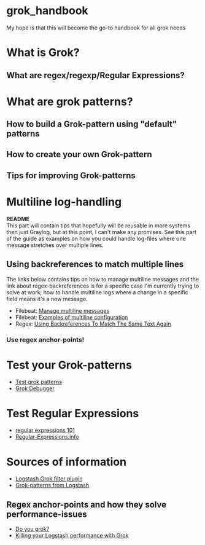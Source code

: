 # grok_handbook
My hope is that this will become the go-to handbook for all grok needs

# What is Grok?

## What are regex/regexp/Regular Expressions?

# What are grok patterns?

## How to build a Grok-pattern using "default" patterns

## How to create your own Grok-pattern

## Tips for improving Grok-patterns

# Multiline log-handling

**README**  
This part will contain tips that hopefully will be reusable in more systems then just Graylog, but at this point, I can't make any promises. See this part of the guide as examples on how you could handle log-files where one message stretches over multiple lines.

## Using backreferences to match multiple lines

The links below contains tips on how to manage multiline messages and the link about regex-backreferences is for a specific case I'm currently trying to solve at work; how to handle multiline logs where a change in a specific field means it's a new message.

- Filebeat: [Manage multiline messages](https://www.elastic.co/guide/en/beats/filebeat/current/multiline-examples.html)
- Filebeat: [Examples of multiline configuration](https://www.elastic.co/guide/en/beats/filebeat/current/_examples_of_multiline_configuration.html)
- Regex: [Using Backreferences To Match The Same Text Again](https://www.regular-expressions.info/backref.html])

### Use regex anchor-points!

# Test your Grok-patterns
- [Test grok patterns](http://grokconstructor.appspot.com/do/match)
- [Grok Debugger](https://grokdebug.herokuapp.com/)

# Test Regular Expressions 

- [regular expressions 101](https://regex101.com/)
- [Regular-Expressions.info](https://www.regular-expressions.info/)

# Sources of information

- [Logstash Grok filter plugin](https://www.elastic.co/guide/en/logstash/current/plugins-filters-grok.html)
- [Grok-patterns from Logstash](https://github.com/logstash-plugins/logstash-patterns-core/blob/master/patterns/grok-patterns)

## Regex anchor-points and how they solve performance-issues
- [Do you grok?](https://www.elastic.co/blog/do-you-grok-grok)
- [Killing your Logstash performance with Grok](https://medium.com/@momchil.dev/killing-your-logstash-performance-with-grok-f5f23ae47956)
